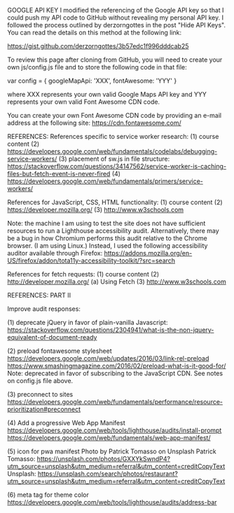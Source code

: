 GOOGLE API KEY
I modified the referencing of the Google API key so that I could push my API code to GitHub without revealing my personal API key. I followed the process outlined by derzorngottes in the post "Hide API Keys". You can read the details on this method at the following link:

https://gist.github.com/derzorngottes/3b57edc1f996dddcab25

To review this page after cloning from GitHub, you will need to create your own js/config.js file and to store the following code in that file:

var config = {
    googleMapApi: 'XXX',
    fontAwesome: 'YYY'
}

where XXX represents your own valid Google Maps API key
and YYY represents your own valid Font Awesome CDN code. 

You can create your own Font Awesome CDN code by providing an e-mail address at the following site:
https://cdn.fontawesome.com/ 


REFERENCES:
References specific to service worker research:
(1) course content
(2) https://developers.google.com/web/fundamentals/codelabs/debugging-service-workers/
(3) placement of sw.js in file structure: https://stackoverflow.com/questions/34147562/service-worker-is-caching-files-but-fetch-event-is-never-fired
(4) https://developers.google.com/web/fundamentals/primers/service-workers/


References for JavaScript, CSS, HTML functionality:
(1) course content
(2) https://developer.mozilla.org/
(3) http://www.w3schools.com

Note: the machine I am using to test the site does not have sufficient resources to run a Lighthouse accessibility audit. Alternatively, there may be a bug in how Chromium performs this audit relative to the Chrome browser. (I am using Linux.) Instead, I used the following accessibility auditor available through Firefox:
https://addons.mozilla.org/en-US/firefox/addon/tota11y-accessibility-toolkit/?src=search

References for fetch requests:
(1) course content 
(2) http://developer.mozilla.org/
    (a) Using Fetch
(3) http://www.w3schools.com

REFERENCES: PART II

Improve audit responses:

(1) deprecate jQuery in favor of plain-vanilla Javascript:
https://stackoverflow.com/questions/2304941/what-is-the-non-jquery-equivalent-of-document-ready

(2) preload fontawesome stylesheet
https://developers.google.com/web/updates/2016/03/link-rel-preload
https://www.smashingmagazine.com/2016/02/preload-what-is-it-good-for/
Note: deprecated in favor of subscribing to the JavaScript CDN. See notes on config.js file above.

(3) preconnect to sites
https://developers.google.com/web/fundamentals/performance/resource-prioritization#preconnect

(4) Add a progressive Web App Manifest
https://developers.google.com/web/tools/lighthouse/audits/install-prompt
https://developers.google.com/web/fundamentals/web-app-manifest/

(5) icon for pwa manifest
Photo by Patrick Tomasso on Unsplash
Patrick Tomasso: https://unsplash.com/photos/GXXYkSwndP4?utm_source=unsplash&utm_medium=referral&utm_content=creditCopyText
Unsplash: https://unsplash.com/search/photos/restaurant?utm_source=unsplash&utm_medium=referral&utm_content=creditCopyText

(6) meta tag for theme color
https://developers.google.com/web/tools/lighthouse/audits/address-bar